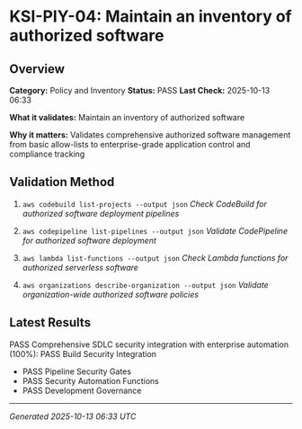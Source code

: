 # KSI-PIY-04: Maintain an inventory of authorized software

## Overview

**Category:** Policy and Inventory
**Status:** PASS
**Last Check:** 2025-10-13 06:33

**What it validates:** Maintain an inventory of authorized software

**Why it matters:** Validates comprehensive authorized software management from basic allow-lists to enterprise-grade application control and compliance tracking

## Validation Method

1. `aws codebuild list-projects --output json`
   *Check CodeBuild for authorized software deployment pipelines*

2. `aws codepipeline list-pipelines --output json`
   *Validate CodePipeline for authorized software deployment*

3. `aws lambda list-functions --output json`
   *Check Lambda functions for authorized serverless software*

4. `aws organizations describe-organization --output json`
   *Validate organization-wide authorized software policies*

## Latest Results

PASS Comprehensive SDLC security integration with enterprise automation (100%): PASS Build Security Integration
- PASS Pipeline Security Gates
- PASS Security Automation Functions
- PASS Development Governance

---
*Generated 2025-10-13 06:33 UTC*